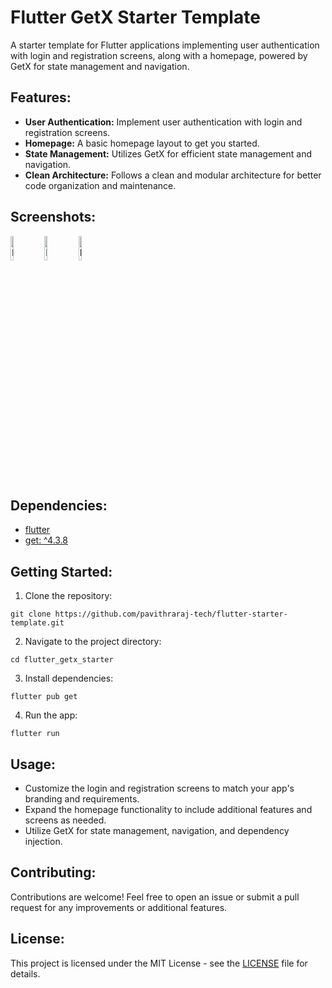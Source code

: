 <body>
  <h1>Flutter GetX Starter Template</h1>

  <p>A starter template for Flutter applications implementing user authentication with login and registration screens, along with a homepage, powered by GetX for state management and navigation.</p>

  <h2>Features:</h2>
  <ul>
    <li><strong>User Authentication:</strong> Implement user authentication with login and registration screens.</li>
    <li><strong>Homepage:</strong> A basic homepage layout to get you started.</li>
    <li><strong>State Management:</strong> Utilizes GetX for efficient state management and navigation.</li>
    <li><strong>Clean Architecture:</strong> Follows a clean and modular architecture for better code organization and maintenance.</li>
  </ul>

  <h2>Screenshots:</h2>
  <img src="https://i.ibb.co/fXXRDVM/Screenshot-20240604-145207.jpg" alt="Login Screen" width="10%">
  <img src="https://i.ibb.co/CWYVLyM/Screenshot-20240604-145213.jpg" alt="Register Screen" width="10%">
  <img src="https://i.ibb.co/W3hMK3Z/Screenshot-20240604-145231.jpg" alt="Homepage" width="10%">

  <h2>Dependencies:</h2>
  <ul>
    <li><a href="https://flutter.dev/">flutter</a></li>
    <li><a href="https://pub.dev/packages/get">get: ^4.3.8</a></li>
  </ul>

  <h2>Getting Started:</h2>
  <ol>
    <li>Clone the repository:</li>
  </ol>
  <code>git clone https://github.com/pavithraraj-tech/flutter-starter-template.git</code>
  <ol start="2">
    <li>Navigate to the project directory:</li>
  </ol>
  <code>cd flutter_getx_starter</code>
  <ol start="3">
    <li>Install dependencies:</li>
  </ol>
  <code>flutter pub get</code>
  <ol start="4">
    <li>Run the app:</li>
  </ol>
  <code>flutter run</code>

  <h2>Usage:</h2>
  <ul>
    <li>Customize the login and registration screens to match your app's branding and requirements.</li>
    <li>Expand the homepage functionality to include additional features and screens as needed.</li>
    <li>Utilize GetX for state management, navigation, and dependency injection.</li>
  </ul>

  <h2>Contributing:</h2>
  <p>Contributions are welcome! Feel free to open an issue or submit a pull request for any improvements or additional features.</p>

  <h2>License:</h2>
  <p>This project is licensed under the MIT License - see the <a href="LICENSE">LICENSE</a> file for details.</p>
</body>
</html>
